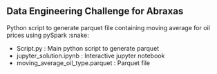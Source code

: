 <h2>Data Engineering Challenge for Abraxas </h2>

<p>Python script to generate parquet file containing moving average for oil prices using pySpark :snake:
  
- Script.py : Main python script to generate parquet
- jupyter_solution.ipynb : Interactive jupyter notebook
- moving_average_oil_type.parquet : Parquet file
  
</p>
